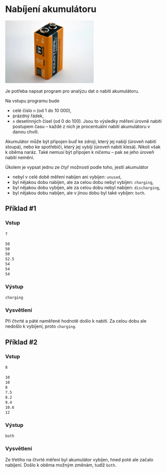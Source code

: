 # Nabíjení akumulátoru

<img src="cover.webp" height="200" alt="ilustrace"/>

Je potřeba napsat program pro analýzu dat o nabití akumulátoru.

Na vstupu programu bude

- celé číslo `n` (od 1 do 10 000),
- prázdný řádek,
- `n` desetinných čísel (od 0 do 100). Jsou to výsledky měření úrovně nabití postupem času – každé z nich je
  procentuální nabití akumulátoru v danou chvíli.

Akumulátor může být připojen buď ke zdroji, který jej nabíjí (úroveň nabití stoupá), nebo ke spotřebiči, který jej
vybíjí (úroveň nabití klesá). Nikoli však k oběma naráz. Také nemusí být připojen k ničemu – pak se jeho úroveň nabití
nemění.

Úkolem je vypsat jednu ze čtyř možností podle toho, jestli akumulátor

- nebyl v celé době měření nabíjen ani vybíjen: `unused`,
- byl nějakou dobu nabíjen, ale za celou dobu nebyl vybíjen: `charging`,
- byl nějakou dobu vybíjen, ale za celou dobu nebyl nabíjen: `discharging`,
- byl nějakou dobu nabíjen, ale v jinou dobu byl také vybíjen: `both`.

## Příklad #1

### Vstup

```
7

50
50
50
52.5
54
54
54
```

### Výstup

```
charging
```

### Vysvětlení

Při čtvrté a páté naměřené hodnotě došlo k nabití. Za celou dobu ale nedošlo k vybíjení, proto `charging`.

## Příklad #2

### Vstup

```
8

10
10
8
7.5
8.2
9.4
10.6
12
```

### Výstup

```
both
```

### Vysvětlení

Ze třetího na čtvrté měření byl akumulátor vybíjen, hned poté ale začalo nabíjení. Došlo k oběma možným změnám,
tudíž `both`.
